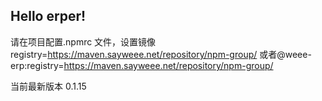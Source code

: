 ## Hello erper!

请在项目配置.npmrc 文件，设置镜像 registry=https://maven.sayweee.net/repository/npm-group/ 或者@weee-erp:registry=https://maven.sayweee.net/repository/npm-group/

当前最新版本 0.1.15
